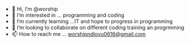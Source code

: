 - 👋 Hi, I’m @worship
- 👀 I’m interested in ... programming and coding
- 🌱 I’m currently learning ...IT and hope to progress in programming
- 💞️ I’m looking to collaborate on different coding training an progrmming
- 📫 How to reach me ... worshipndlovu0616@gmail.com

<!---
worsship/worsship is a ✨ special ✨ repository because its `README.md` (this file) appears on your GitHub profile.
You can click the Preview link to take a look at your changes.
--->
